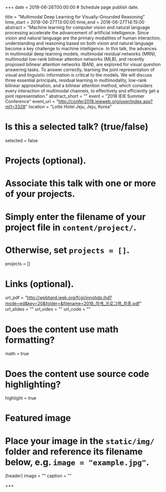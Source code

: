 +++
date = 2018-06-26T00:00:00  # Schedule page publish date.

title = "Multimodal Deep Learning for Visually-Grounded Reasoning"
time_start = 2018-06-27T13:00:00
time_end = 2018-06-27T14:15:00
abstract = "Machine learning for computer vision and natural language processing accelerate the advancement of artificial intelligence. Since vision and natural language are the primary modalities of human interaction, understanding and reasoning based on both vision and natural language become a key challenge to machine intelligence. In this talk, the advances in multimodal deep learning models, multimodal residual networks (MRN), multimodal low-rank bilinear attention networks (MLB), and recently proposed bilinear attention networks (BAN), are explored for visual question answering tasks. To answer correctly, learning the joint representation of visual and linguistic information is critical to the models. We will discuss three essential principals, residual learning in multimodality, low-rank bilinear approximation, and a bilinear attention method, which considers every interaction of multimodal channels, to effectively and efficiently get a joint representation."
abstract_short = ""
event = "2018 IEIE Summer Conference"
event_url = "http://confer2018.ieieweb.org/user/index.asp?ml1=3328"
location = "Lotte Hotel Jeju, Jeju, Korea"

# Is this a selected talk? (true/false)
selected = false

# Projects (optional).
#   Associate this talk with one or more of your projects.
#   Simply enter the filename of your project file in `content/project/`.
#   Otherwise, set `projects = []`.
projects = []

# Links (optional).
url_pdf = "http://webhard.ieek.org/fcgi/innohds.ihd?mode=ed&key=20&folder=&filename=2018_하계_프로그램_최종.pdf"
url_slides = ""
url_video = ""
url_code = ""

# Does the content use math formatting?
math = true

# Does the content use source code highlighting?
highlight = true

# Featured image
# Place your image in the `static/img/` folder and reference its filename below, e.g. `image = "example.jpg"`.
[header]
image = ""
caption = ""

+++

